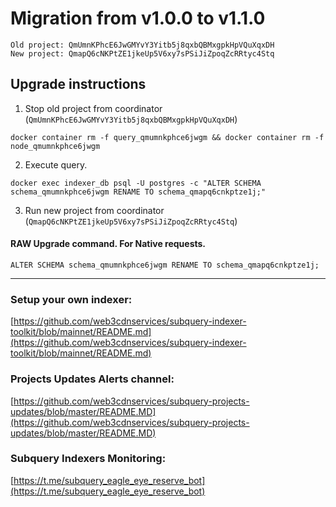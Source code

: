 # Migration from v1.0.0 to v1.1.0
```
Old project: QmUmnKPhcE6JwGMYvY3Yitb5j8qxbQBMxgpkHpVQuXqxDH
New project: QmapQ6cNKPtZE1jkeUp5V6xy7sPSiJiZpoqZcRRtyc4Stq
```


## Upgrade instructions
 1) Stop old project from coordinator (`QmUmnKPhcE6JwGMYvY3Yitb5j8qxbQBMxgpkHpVQuXqxDH`)

```
docker container rm -f query_qmumnkphce6jwgm && docker container rm -f node_qmumnkphce6jwgm
```

 2) Execute query.

```
docker exec indexer_db psql -U postgres -c "ALTER SCHEMA schema_qmumnkphce6jwgm RENAME TO schema_qmapq6cnkptze1j;"

```

 3) Run new project from coordinator (`QmapQ6cNKPtZE1jkeUp5V6xy7sPSiJiZpoqZcRRtyc4Stq`)

#### RAW Upgrade command. For Native requests.
`ALTER SCHEMA schema_qmumnkphce6jwgm RENAME TO schema_qmapq6cnkptze1j;`


___
### Setup your own indexer:

[https://github.com/web3cdnservices/subquery-indexer-toolkit/blob/mainnet/README.md](https://github.com/web3cdnservices/subquery-indexer-toolkit/blob/mainnet/README.md)

### Projects Updates Alerts channel:

[https://github.com/web3cdnservices/subquery-projects-updates/blob/master/README.MD](https://github.com/web3cdnservices/subquery-projects-updates/blob/master/README.MD)

### Subquery Indexers Monitoring:

[https://t.me/subquery_eagle_eye_reserve_bot](https://t.me/subquery_eagle_eye_reserve_bot)
